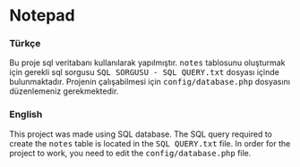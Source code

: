 # Notepad
<h3>Türkçe</h3>
Bu proje sql veritabanı kullanılarak yapılmıştır. 
<kbd>notes</kbd> tablosunu oluşturmak için gerekli sql sorgusu <kbd>SQL SORGUSU - SQL QUERY.txt</kbd> dosyası içinde bulunmaktadır. 
Projenin çalışabilmesi için <kbd>config/database.php</kbd> dosyasını düzenlemeniz gerekmektedir.

<h3>English</h3>
This project was made using SQL database. 
The SQL query required to create the <kbd>notes</kbd> table is located in the <kbd>SQL QUERY.txt</kbd> file. 
In order for the project to work, you need to edit the <kbd>config/database.php</kbd> file.
